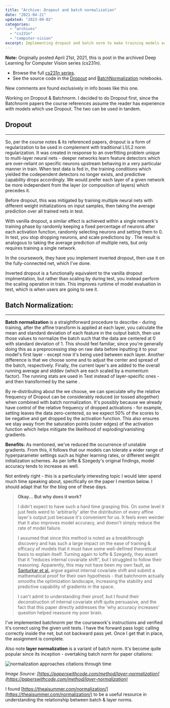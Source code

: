 ```yaml
---
title: "Archive: Dropout and batch normalization"
date: "2021-04-21"
updated: "2023-09-02"
categories:
  - "archives"
  - "cs231n"
  - "computer-vision"
excerpt: Implementing dropout and batch norm to make training models easier and improve their evaluation performance.  
---
```


<script>
    import Info from '$lib/components/Info.svelte'
    import Katex from '$lib/components/Katex.svelte'
</script>

<Info>

**Note:** Originally posted April 21st, 2021, this is post <Katex math="6"/> in the archived Deep Learning for Computer Vision series (cs231n). 
* Browse the full [cs231n series](/blog/category/cs231n).
* See the source code in the [Dropout](https://github.com/pgiardiniere/cs231n/blob/main/assignment2/Dropout.ipynb) and [BatchNormalization](https://github.com/pgiardiniere/cs231n/blob/main/assignment2/BatchNormalization.ipynb) notebooks.

New comments are found exclusively in info boxes like this one.

</Info>

Working on Dropout & Batchnorm. I decided to do Dropout first, since the Batchnorm papers the course references assume the reader has experience with models which use Dropout. The two can be used in tandem.

## Dropout
---

So, per the course notes & its referenced papers, dropout is a form of regularization to be used in complement with traditional L1/L2 norm regularization. It was created in response to an overfitting problem unique to multi-layer neural nets - deeper networks learn feature detectors which are over-reliant on specific neurons upstream behaving in a very particular manner in train. When test data is fed in, the training conditions which yielded the codependent detectors no longer exists, and predictive capability drops accordingly. We would prefer each layer of a given network be more independent from the layer (or composition of layers) which precedes it.

Before dropout, this was mitigated by training multiple neural nets with different weight initializations on input samples, then taking the average prediction over all trained nets in test. 

With vanilla dropout, a similar effect is achieved within a single network's training phase by randomly keeping a fixed percentage <Katex math="p"/> of neurons after each activation function, randomly selecting <Katex math="(1-p)" /> neurons and setting them to 0. In test, you stop dropping neurons, and scale predictions by <Katex math="1/p" />. The result is analogous to taking the average prediction of multiple nets, but only requires training a single network.

In the coursework, they have you implement inverted dropout, then use it on the fully-connected net, which I've done.

<Info>

Inverted dropout is a functionally equivalent to the vanilla dropout implmentation, but rather than scaling by <Katex math="1/p" /> during test, you instead perform the scaling operation in train. This improves runtime of model evaluation in test, which is when users are going to see it.
</Info>


## Batch Normalization:
---

**Batch normalization** is a straightforward procedure to describe - during training, after the affine transform is applied at each layer, you calculate the mean and standard deviation <Katex math="(\mu, \sigma)" /> of each feature in the output batch, then use those values to normalize the batch such that the data are centered at 0 with standard deviation of 1. This should feel familiar, since you're generally doing this as a preprocessing step on raw data before inputting it to your model's first layer - except now it's being used between each layer. Another difference is that we choose some <Katex math="\beta"/> and <Katex math="\lambda"/> to adjust the center and spread of the batch, respectively. Finally, the current layer's <Katex math="\mu, \sigma"/> are added to the overall running average and stddev (which are each scaled by a momentum factor). The running stats are used in Test instead of layer-specific ones - and then transformed by the same <Katex math="\beta, \lambda"/>.

By re-distributing about the <Katex math="\beta, \lambda"/> we choose, we can speculate why the relative frequency of Dropout can be considerably reduced (or tossed altogether) when combined with batch normalization. It's possibly because we already have control of the relative frequency of dropped activations - for example, setting <Katex math="\beta=0"/> leaves the data zero-centered, so we expect 50% of the scores to be negative and get dropped by the activation function. This also ensures we stay away from the saturation points (outer edges) of the activation function which helps mitigate the likelihood of exploding/vanishing gradients.


**Benefits:** As mentioned, we've reduced the occurrence of unstable gradients. From this, it follows that our models can tolerate a wider range of hyperparameter settings such as higher learning rates, or different weight initialization schemes. As per Ioffe & Szegedy's original findings, model accuracy tends to increase as well.

<Info>
  Not entirely right - this is a particularly interesting topic I would later spend much time speaking about, specifically on the paper I mention below. I should adapt that for the blog one of these days.
</Info>

>**Okay... But why does it work?**
>
>I didn't expect to have such a hard time grasping this. On some level it just feels weird to 'arbitrarily' alter the distribution of every affine layer's output just because it's convenient for us. It feels even weirder that it also improves model accuracy, and doesn't simply reduce the rate of model failure.
>
>I assumed that since this method is noted as a breakthrough discovery and has such a large impact on the ease of training & efficacy of models that it must have some well-defined theoretical basis to explain itself. Turning again to Ioffe & Szegedy, they assert that it "reduces internal covariate shift", but I struggled to follow their reasoning. Apparently, this may not have been my own fault, as [Santurkar et al.](https://arxiv.org/abs/1805.11604) argue against internal covariate shift and submit a mathematical proof for their own hypothesis - that batchnorm actually smooths the optimization landscape, increasing the stability and predictive capability of gradients in the space.
>
>I can't admit to understanding their proof, but I found their deconstruction of internal covariate shift quite persuasive, and the fact that this paper directly addresses the 'why accuracy increases' question helped reassure my poor brain.

I've implemented batchnorm per the coursework's instructions and verified it's correct using the given unit tests. I have the forward pass logic calling correctly inside the net, but not backward pass yet. Once I get that in place, the assignment is complete.

Also note **layer normalization** is a variant of batch norm. It's become quite popular since its inception - overtaking batch norm for paper citations:

![normalization approaches citations through time](/images/graph-normalization-methods.png)

*Image Source: [https://paperswithcode.com/method/layer-normalization](https://paperswithcode.com/method/layer-normalization)*

I found [https://theaisummer.com/normalization/](https://theaisummer.com/normalization/) to be a useful resource in understanding the relationship between batch & layer norms.
